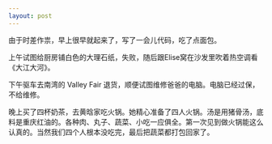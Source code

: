 ```yaml
---
layout: post
---
```


由于时差作祟，早上很早就起来了，写了一会儿代码，吃了点面包。

上午试图给厨房铺白色的大理石纸，失败，随后跟Elise窝在沙发里吹着热空调看《大江大河》。

下午驱车去南湾的 Valley Fair 退货，顺便试图维修爸爸的电脑。电脑已经过保，不给维修。

晚上买了四杯奶茶，去黄晗家吃火锅。她精心准备了四人火锅。汤是用猪骨汤，底料是重庆红油的。各种肉、丸子、蔬菜、小吃一应俱全。第一次见到做火锅能这么认真的。当然我们四个人根本没吃完，最后把蔬菜都打包回家了。
